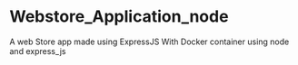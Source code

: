 # Webstore_Application_node
A web Store app made using ExpressJS With Docker container using node and express_js

